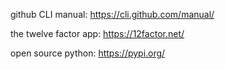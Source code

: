 github CLI manual: https://cli.github.com/manual/

the twelve factor app: https://12factor.net/

open source python: https://pypi.org/